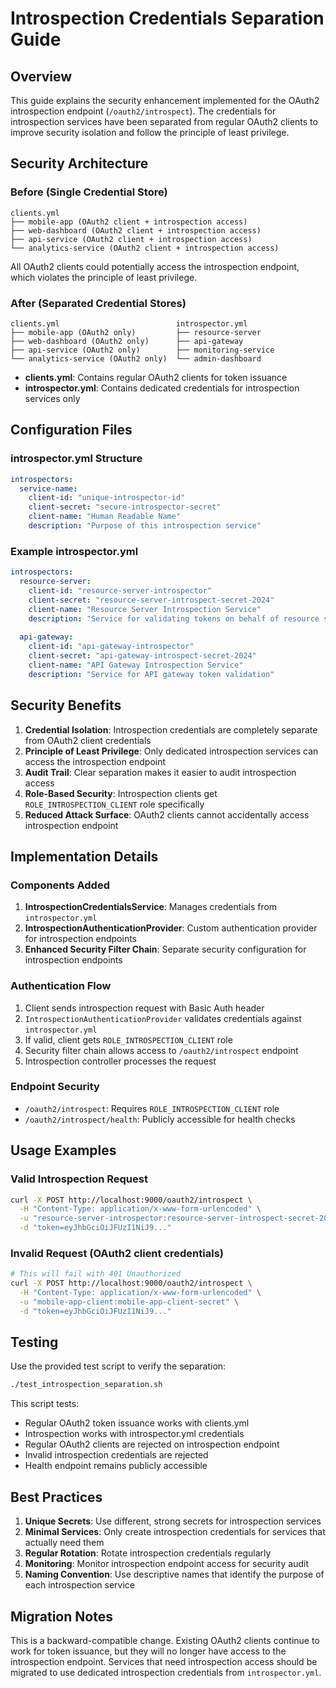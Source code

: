 # Introspection Credentials Separation Guide

## Overview

This guide explains the security enhancement implemented for the OAuth2 introspection endpoint (`/oauth2/introspect`). The credentials for introspection services have been separated from regular OAuth2 clients to improve security isolation and follow the principle of least privilege.

## Security Architecture

### Before (Single Credential Store)
```
clients.yml
├── mobile-app (OAuth2 client + introspection access)
├── web-dashboard (OAuth2 client + introspection access)
├── api-service (OAuth2 client + introspection access)
└── analytics-service (OAuth2 client + introspection access)
```

All OAuth2 clients could potentially access the introspection endpoint, which violates the principle of least privilege.

### After (Separated Credential Stores)
```
clients.yml                          introspector.yml
├── mobile-app (OAuth2 only)         ├── resource-server
├── web-dashboard (OAuth2 only)      ├── api-gateway
├── api-service (OAuth2 only)        ├── monitoring-service
└── analytics-service (OAuth2 only)  └── admin-dashboard
```

- **clients.yml**: Contains regular OAuth2 clients for token issuance
- **introspector.yml**: Contains dedicated credentials for introspection services only

## Configuration Files

### introspector.yml Structure
```yaml
introspectors:
  service-name:
    client-id: "unique-introspector-id"
    client-secret: "secure-introspector-secret"
    client-name: "Human Readable Name"
    description: "Purpose of this introspection service"
```

### Example introspector.yml
```yaml
introspectors:
  resource-server:
    client-id: "resource-server-introspector"
    client-secret: "resource-server-introspect-secret-2024"
    client-name: "Resource Server Introspection Service"
    description: "Service for validating tokens on behalf of resource servers"
    
  api-gateway:
    client-id: "api-gateway-introspector"
    client-secret: "api-gateway-introspect-secret-2024"
    client-name: "API Gateway Introspection Service"
    description: "Service for API gateway token validation"
```

## Security Benefits

1. **Credential Isolation**: Introspection credentials are completely separate from OAuth2 client credentials
2. **Principle of Least Privilege**: Only dedicated introspection services can access the introspection endpoint
3. **Audit Trail**: Clear separation makes it easier to audit introspection access
4. **Role-Based Security**: Introspection clients get `ROLE_INTROSPECTION_CLIENT` role specifically
5. **Reduced Attack Surface**: OAuth2 clients cannot accidentally access introspection endpoint

## Implementation Details

### Components Added

1. **IntrospectionCredentialsService**: Manages credentials from `introspector.yml`
2. **IntrospectionAuthenticationProvider**: Custom authentication provider for introspection endpoints
3. **Enhanced Security Filter Chain**: Separate security configuration for introspection endpoints

### Authentication Flow

1. Client sends introspection request with Basic Auth header
2. `IntrospectionAuthenticationProvider` validates credentials against `introspector.yml`
3. If valid, client gets `ROLE_INTROSPECTION_CLIENT` role
4. Security filter chain allows access to `/oauth2/introspect` endpoint
5. Introspection controller processes the request

### Endpoint Security

- `/oauth2/introspect`: Requires `ROLE_INTROSPECTION_CLIENT` role
- `/oauth2/introspect/health`: Publicly accessible for health checks

## Usage Examples

### Valid Introspection Request
```bash
curl -X POST http://localhost:9000/oauth2/introspect \
  -H "Content-Type: application/x-www-form-urlencoded" \
  -u "resource-server-introspector:resource-server-introspect-secret-2024" \
  -d "token=eyJhbGciOiJFUzI1NiJ9..."
```

### Invalid Request (OAuth2 client credentials)
```bash
# This will fail with 401 Unauthorized
curl -X POST http://localhost:9000/oauth2/introspect \
  -H "Content-Type: application/x-www-form-urlencoded" \
  -u "mobile-app-client:mobile-app-client-secret" \
  -d "token=eyJhbGciOiJFUzI1NiJ9..."
```

## Testing

Use the provided test script to verify the separation:
```bash
./test_introspection_separation.sh
```

This script tests:
- Regular OAuth2 token issuance works with clients.yml
- Introspection works with introspector.yml credentials
- Regular OAuth2 clients are rejected on introspection endpoint
- Invalid introspection credentials are rejected
- Health endpoint remains publicly accessible

## Best Practices

1. **Unique Secrets**: Use different, strong secrets for introspection services
2. **Minimal Services**: Only create introspection credentials for services that actually need them
3. **Regular Rotation**: Rotate introspection credentials regularly
4. **Monitoring**: Monitor introspection endpoint access for security audit
5. **Naming Convention**: Use descriptive names that identify the purpose of each introspection service

## Migration Notes

This is a backward-compatible change. Existing OAuth2 clients continue to work for token issuance, but they will no longer have access to the introspection endpoint. Services that need introspection access should be migrated to use dedicated introspection credentials from `introspector.yml`.

